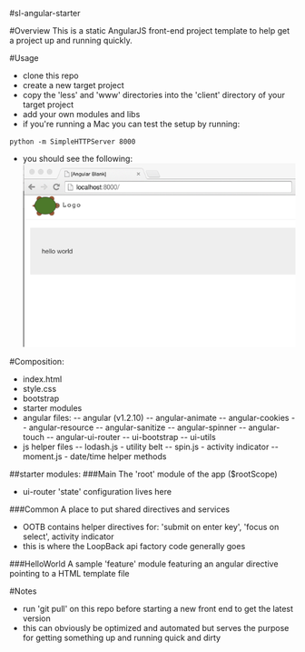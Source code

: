 #sl-angular-starter

#Overview
This is a static AngularJS front-end project template to help get a project up and running quickly.

#Usage
- clone this repo
- create a new target project
- copy the 'less' and 'www' directories into the 'client' directory of your target project
- add your own modules and libs
- if you're running a Mac you can test the setup by running:
```
python -m SimpleHTTPServer 8000
```
- you should see the following:
![screenshot](https://raw.githubusercontent.com/strongloop-community/sl-angular-starter/master/www/images/screenshot.png)

#Composition:
- index.html
- style.css
- bootstrap
- starter modules
- angular files:
-- angular (v1.2.10)
-- angular-animate
-- angular-cookies
-- angular-resource
-- angular-sanitize
-- angular-spinner
-- angular-touch
-- angular-ui-router
-- ui-bootstrap
-- ui-utils
- js helper files
-- lodash.js - utility belt
-- spin.js - activity indicator
-- moment.js - date/time helper methods

##starter modules:
###Main
The 'root' module of the app ($rootScope)
- ui-router 'state' configuration lives here

###Common
A place to put shared directives and services
- OOTB contains helper directives for: 'submit on enter key', 'focus on select', activity indicator
- this is where the LoopBack api factory code generally goes

###HelloWorld
A sample 'feature' module featuring an angular directive pointing to a HTML template file

#Notes
- run 'git pull' on this repo before starting a new front end to get the latest version
- this can obviously be optimized and automated but serves the purpose for getting something up and running quick and dirty
